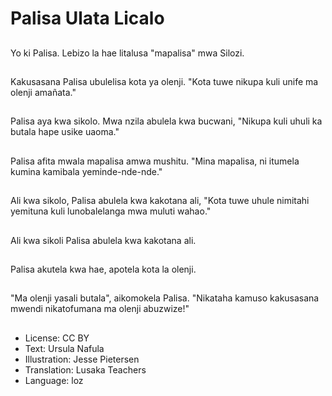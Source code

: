 # Palisa Ulata Licalo

##
Yo ki Palisa. Lebizo la hae litalusa "mapalisa" mwa Silozi.

##
Kakusasana Palisa ubulelisa kota ya olenji. "Kota tuwe nikupa kuli unife ma olenji amañata."

##
Palisa aya kwa sikolo. Mwa nzila abulela kwa bucwani, "Nikupa kuli uhuli ka butala hape usike uaoma."

##
Palisa afita mwala mapalisa amwa mushitu. "Mina mapalisa, ni itumela kumina kamibala yeminde-nde-nde."

##
Ali kwa sikolo, Palisa abulela kwa kakotana ali, "Kota tuwe uhule nimitahi yemituna kuli lunobalelanga mwa muluti wahao."

##
Ali kwa sikoli Palisa abulela kwa kakotana ali.

##
Palisa akutela kwa hae, apotela kota la olenji. 

##
"Ma olenji yasali butala", aikomokela Palisa. "Nikataha kamuso kakusasana mwendi nikatofumana ma olenji abuzwize!"

##
* License: CC BY
* Text: Ursula Nafula
* Illustration: Jesse Pietersen
* Translation: Lusaka Teachers
* Language: loz
